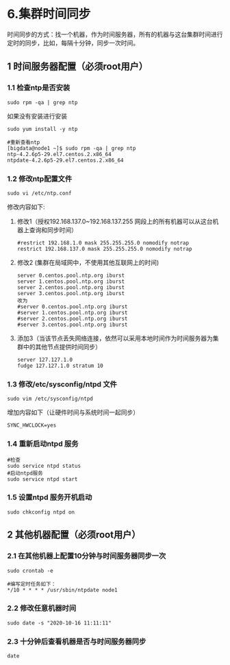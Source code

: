 # 6.集群时间同步

时间同步的方式：找一个机器，作为时间服务器，所有的机器与这台集群时间进行定时的同步，比如，每隔十分钟，同步一次时间。

## 1 时间服务器配置（必须root用户）

### 1.1 检查ntp是否安装

```
sudo rpm -qa | grep ntp
```

如果没有安装进行安装

```shell
sudo yum install -y ntp

#重新查看ntp
[bigdata@node1 ~]$ sudo rpm -qa | grep ntp
ntp-4.2.6p5-29.el7.centos.2.x86_64
ntpdate-4.2.6p5-29.el7.centos.2.x86_64
```

### 1.2 修改ntp配置文件

```shell
sudo vi /etc/ntp.conf
```

修改内容如下:

1. 修改1（授权192.168.137.0~192.168.137.255 网段上的所有机器可以从这台机器上查询和同步时间）

   ```
   #restrict 192.168.1.0 mask 255.255.255.0 nomodify notrap
   restrict 192.168.137.0 mask 255.255.255.0 nomodify notrap
   ```

2. 修改2 (集群在局域网中，不使用其他互联网上的时间)

   ```
   server 0.centos.pool.ntp.org iburst
   server 1.centos.pool.ntp.org iburst
   server 2.centos.pool.ntp.org iburst
   server 3.centos.pool.ntp.org iburst
   改为
   #server 0.centos.pool.ntp.org iburst
   #server 1.centos.pool.ntp.org iburst
   #server 2.centos.pool.ntp.org iburst
   #server 3.centos.pool.ntp.org iburst
   ```

3. 添加3（当该节点丢失网络连接，依然可以采用本地时间作为时间服务器为集群中的其他节点提供时间同步）

   ```
   server 127.127.1.0
   fudge 127.127.1.0 stratum 10
   ```

### 1.3 修改/etc/sysconfig/ntpd 文件

```shell
sudo vim /etc/sysconfig/ntpd
```

增加内容如下（让硬件时间与系统时间一起同步）

```
SYNC_HWCLOCK=yes
```

### 1.4 重新启动ntpd 服务

```shell
#检查
sudo service ntpd status
#启动ntpd服务
sudo service ntpd start
```

### 1.5 设置ntpd 服务开机启动

```shell
sudo chkconfig ntpd on
```

## 2 其他机器配置（必须root用户）

### 2.1 在其他机器上配置10分钟与时间服务器同步一次

```shell
sudo crontab -e

#编写定时任务如下：
*/10 * * * * /usr/sbin/ntpdate node1
```

### 2.2 修改任意机器时间

```shell
sudo date -s "2020-10-16 11:11:11"
```

### 2.3 十分钟后查看机器是否与时间服务器同步

```shell
date
```

